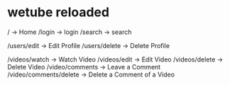 # wetube reloaded

/ -> Home
/login -> login
/search -> search

/users/edit -> Edit Profile
/users/delete -> Delete Profile

/videos/watch -> Watch Video
/videos/edit -> Edit Video
/videos/delete -> Delete Video
/video/comments -> Leave a Comment
/video/comments/delete -> Delete a Comment of a Video